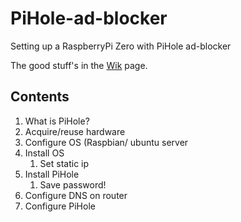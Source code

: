 # PiHole-ad-blocker
Setting up a RaspberryPi Zero with PiHole ad-blocker 

The good stuff's in the [Wik]([https://github.com/BogdanAlinTudorache/PiHole-ad-blocker/wiki) page.

## Contents

1. What is PiHole?
2. Acquire/reuse hardware
3. Configure OS (Raspbian/ ubuntu server
4. Install OS
    1. Set static ip
5. Install PiHole
    1. Save password!
6. Configure DNS on router
7. Configure PiHole
